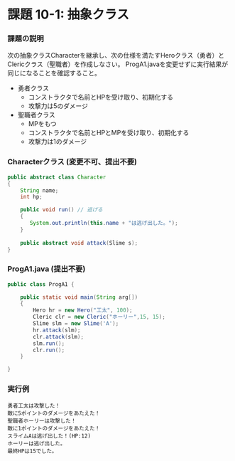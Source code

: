 # 課題 10-1: 抽象クラス

### 課題の説明
次の抽象クラスCharacterを継承し、次の仕様を満たすHeroクラス（勇者）とClericクラス（聖職者）を作成しなさい。
ProgA1.javaを変更せずに実行結果が同じになることを確認すること。

- 勇者クラス
  - コンストラクタで名前とHPを受け取り、初期化する
  - 攻撃力は5のダメージ
- 聖職者クラス
  - MPをもつ
  - コンストラクタで名前とHPとMPを受け取り、初期化する
  - 攻撃力は1のダメージ

### Characterクラス (変更不可、提出不要)
```java
public abstract class Character
{
    String name;
    int hp;

    public void run() // 逃げる
    {
       System.out.println(this.name + "は逃げ出した。");
    }
    
    public abstract void attack(Slime s);
}
```


### ProgA1.java (提出不要)
```java
public class ProgA1 {

    public static void main(String arg[])
    {
        Hero hr = new Hero("工太", 100);
        Cleric clr = new Cleric("ホーリー",15, 15);
        Slime slm = new Slime('A');
        hr.attack(slm);
        clr.attack(slm);
        slm.run();
        clr.run();
    }

}
```

### 実行例
```
勇者工太は攻撃した！
敵に5ポイントのダメージをあたえた！
聖職者ホーリーは攻撃した！
敵に1ポイントのダメージをあたえた！
スライムAは逃げ出した！(HP:12)
ホーリーは逃げ出した。
最終HPは15でした。
```
